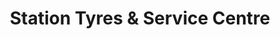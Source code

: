 ---
title: "Station Tyres & Service Centre"
url: /derby/station-tyres-and-service-centre/
shop: car repair
---